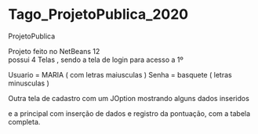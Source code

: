 # Tago_ProjetoPublica_2020
 ProjetoPublica

Projeto feito no NetBeans 12  
possui 4 Telas , sendo a tela de login para acesso  a 1º 

Usuario = MARIA    ( com letras maiusculas ) 
Senha = basquete ( letras minusculas ) 

Outra tela de cadastro  com um JOption mostrando alguns dados inseridos 

e a principal com inserção de dados  e registro da pontuação, com a tabela completa. 
